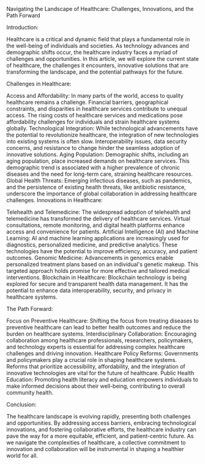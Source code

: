 Navigating the Landscape of Healthcare: Challenges, Innovations, and the Path Forward

Introduction:

Healthcare is a critical and dynamic field that plays a fundamental role in the well-being of individuals and societies. As technology advances and demographic shifts occur, the healthcare industry faces a myriad of challenges and opportunities. In this article, we will explore the current state of healthcare, the challenges it encounters, innovative solutions that are transforming the landscape, and the potential pathways for the future.

Challenges in Healthcare:

Access and Affordability:
In many parts of the world, access to quality healthcare remains a challenge. Financial barriers, geographical constraints, and disparities in healthcare services contribute to unequal access.
The rising costs of healthcare services and medications pose affordability challenges for individuals and strain healthcare systems globally.
Technological Integration:
While technological advancements have the potential to revolutionize healthcare, the integration of new technologies into existing systems is often slow. Interoperability issues, data security concerns, and resistance to change hinder the seamless adoption of innovative solutions.
Aging Population:
Demographic shifts, including an aging population, place increased demands on healthcare services. This demographic trend is associated with a higher prevalence of chronic diseases and the need for long-term care, straining healthcare resources.
Global Health Threats:
Emerging infectious diseases, such as pandemics, and the persistence of existing health threats, like antibiotic resistance, underscore the importance of global collaboration in addressing healthcare challenges.
Innovations in Healthcare:

Telehealth and Telemedicine:
The widespread adoption of telehealth and telemedicine has transformed the delivery of healthcare services. Virtual consultations, remote monitoring, and digital health platforms enhance access and convenience for patients.
Artificial Intelligence (AI) and Machine Learning:
AI and machine learning applications are increasingly used for diagnostics, personalized medicine, and predictive analytics. These technologies have the potential to improve efficiency, accuracy, and patient outcomes.
Genomic Medicine:
Advancements in genomics enable personalized treatment plans based on an individual's genetic makeup. This targeted approach holds promise for more effective and tailored medical interventions.
Blockchain in Healthcare:
Blockchain technology is being explored for secure and transparent health data management. It has the potential to enhance data interoperability, security, and privacy in healthcare systems.

The Path Forward:

Focus on Preventive Healthcare:
Shifting the focus from treating diseases to preventive healthcare can lead to better health outcomes and reduce the burden on healthcare systems.
Interdisciplinary Collaboration:
Encouraging collaboration among healthcare professionals, researchers, policymakers, and technology experts is essential for addressing complex healthcare challenges and driving innovation.
Healthcare Policy Reforms:
Governments and policymakers play a crucial role in shaping healthcare systems. Reforms that prioritize accessibility, affordability, and the integration of innovative technologies are vital for the future of healthcare.
Public Health Education:
Promoting health literacy and education empowers individuals to make informed decisions about their well-being, contributing to overall community health.

Conclusion:

The healthcare landscape is evolving rapidly, presenting both challenges and opportunities. By addressing access barriers, embracing technological innovations, and fostering collaborative efforts, the healthcare industry can pave the way for a more equitable, efficient, and patient-centric future. As we navigate the complexities of healthcare, a collective commitment to innovation and collaboration will be instrumental in shaping a healthier world for all.

